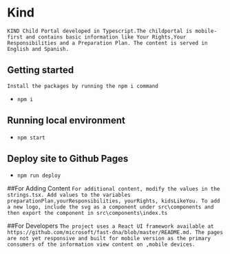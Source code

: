 # Kind
`KIND Child Portal developed in Typescript.The childportal is mobile-first and contains basic information like Your Rights,Your Responsibilities and a Preparation Plan. The content is served in English and Spanish.`

## Getting started
`Install the packages by running the npm i command`
- `npm i`

## Running local environment
- `npm start`

## Deploy site to Github Pages
- `npm run deploy`


##For Adding Content
`For additional content, modify the values in the strings.tsx. Add values to the variables preparationPlan,yourResponsibilities, yourRights, kidsLikeYou. To add a new logo, include the svg as a component under src\components and then export the component in src\components\index.ts`

##For Developers
`The project uses a React UI framework available at https://github.com/microsoft/fast-dna/blob/master/README.md. The pages are not yet responsive and built for mobile version as the primary consumers of the information view content on ,mobile devices.`

